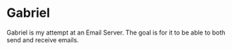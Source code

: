 # Gabriel

Gabriel is my attempt at an Email Server. The goal is for it to be able to both
send and receive emails.

